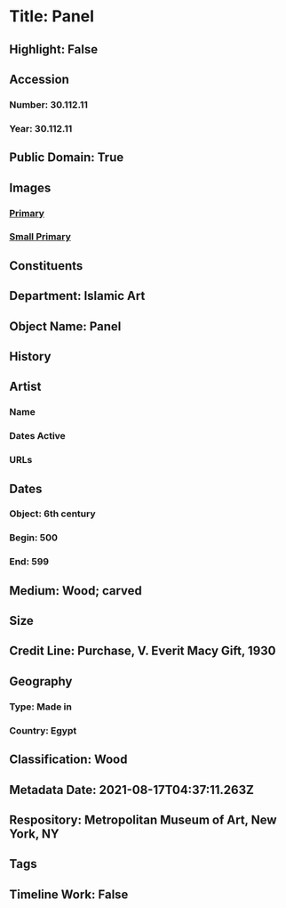 # Title: Panel
## Highlight: False
## Accession
### Number: 30.112.11
### Year: 30.112.11
## Public Domain: True
## Images
### [Primary](https://images.metmuseum.org/CRDImages/is/original/sf30-112-11a.jpg)
### [Small Primary](https://images.metmuseum.org/CRDImages/is/web-large/sf30-112-11a.jpg)
## Constituents
## Department: Islamic Art
## Object Name: Panel
## History
## Artist
### Name
### Dates Active
### URLs
## Dates
### Object: 6th century
### Begin: 500
### End: 599
## Medium: Wood; carved
## Size
## Credit Line: Purchase, V. Everit Macy Gift, 1930
## Geography
### Type: Made in
### Country: Egypt
## Classification: Wood
## Metadata Date: 2021-08-17T04:37:11.263Z
## Respository: Metropolitan Museum of Art, New York, NY
## Tags
## Timeline Work: False